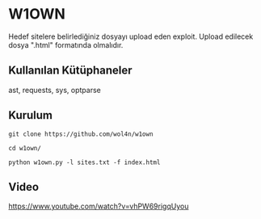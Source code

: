 # W1OWN
Hedef sitelere belirlediğiniz dosyayı upload eden exploit. Upload edilecek dosya ".html" formatında olmalıdır.

## Kullanılan Kütüphaneler
ast, requests, sys, optparse

## Kurulum
`git clone https://github.com/wol4n/w1own`

`cd w1own/`

`python w1own.py -l sites.txt -f index.html`

## Video
https://www.youtube.com/watch?v=vhPW69rigqUyou
